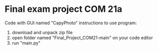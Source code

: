 # Final exam project COM 21a

Code with GUI named "CapyPhoto"
instructions to use program:
1. download and unpack zip file
2. open folder named "Final_Project_COM21-main" on your code editor
3. run "main.py"



